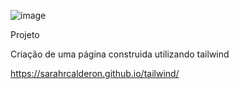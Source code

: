![image](https://github.com/user-attachments/assets/99ef361f-efda-4b76-ac3d-f7d4b1254e96)


Projeto 

Criação de uma página construida utilizando tailwind

https://sarahrcalderon.github.io/tailwind/

